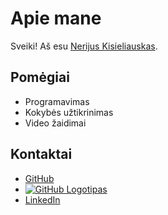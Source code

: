 # Apie mane
Sveiki! Aš esu [Nerijus Kisieliauskas](https://github.com/NerkaKiss).

## Pomėgiai
- Programavimas
- Kokybės užtikrinimas
- Video žaidimai

## Kontaktai
- [GitHub](https://github.com/NerkaKiss)
- [![GitHub Logotipas](https://cdn.pixabay.com/photo/2022/01/30/13/33/github-6980894_1280.png)](https://github.com/NerkaKiss)
- [LinkedIn](https://www.linkedin.com/in/nerijus-kisieliauskas-8288ab263/)


<!--
**NerkaKiss/NerkaKiss** is a ✨ _special_ ✨ repository because its `README.md` (this file) appears on your GitHub profile.

Here are some ideas to get you started:

- 🔭 I’m currently working on ...
- 🌱 I’m currently learning ...
- 👯 I’m looking to collaborate on ...
- 🤔 I’m looking for help with ...
- 💬 Ask me about ...
- 📫 How to reach me: ...
- 😄 Pronouns: ...
- ⚡ Fun fact: ...
-->
